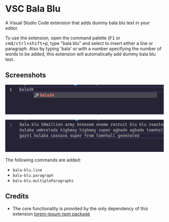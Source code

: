 # VSC Bala Blu

A Visual Studio Code extension that adds dummy bala blu text in your editor.

To use the extension, open the command palette (<kbd>F1</kbd> or <kbd>cmd/ctrl+shift+p</kbd>, type "bala blu" and select to insert either a line or paragraph. Also by typing 'bala' or with a number specifying the number of words to be added, this extension will automatically add dummy bala blu text.

## Screenshots
![](https://raw.githubusercontent.com/IamGideonIdoko/vscode-bala-blu/master/images/screenshot-1.png)

![](https://raw.githubusercontent.com/IamGideonIdoko/vscode-bala-blu/master/images/screenshot-2.png)

The following commands are added:

- `bala-blu.line`
- `bala-blu.paragraph`
- `bala-blu.multipleParagraphs`

## Credits

- The core functionality is provided by the only dependency of this extension [lorem-ipsum npm package](https://www.npmjs.com/package/lorem-ipsum)
